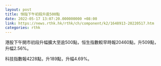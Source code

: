 ```yaml
---
layout: post
title: 恒指下午初段升逾500點
date: 2022-05-17 13:07:20.000000000 +08:00
link: https://news.rthk.hk/rthk/ch/component/k2/1648913-20220517.htm
categories: rthk
---
```


港股下午開市初段升幅擴大至逾500點，恒生指數較早時報20460點，升509點，升幅2.56%。

科技指數報4228點，升189點，升幅4.69%。
